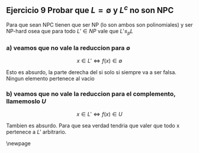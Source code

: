 ## Ejercicio 9 Probar que $L = \emptyset$ y $L^{c}$ no son NPC

Para que sean NPC tienen que ser NP (lo son ambos son polinomiales) y ser NP-hard
osea que para todo $L' \in NP$ vale que $L' \leq_p L$  

### a) veamos que no vale la reduccion para $\emptyset$

$$x \in L' \iff f(x) \in \emptyset$$

Esto es absurdo, la parte derecha del si solo si siempre va a ser falsa. Ningun elemento pertenece al vacio

### b) veamos que no vale la reduccion para el complemento, llamemoslo $U$


$$x \in L' \iff f(x) \in U$$

Tambien es absurdo. Para que sea verdad tendria que valer que todo x pertenece a $L'$ arbitrario.

\newpage